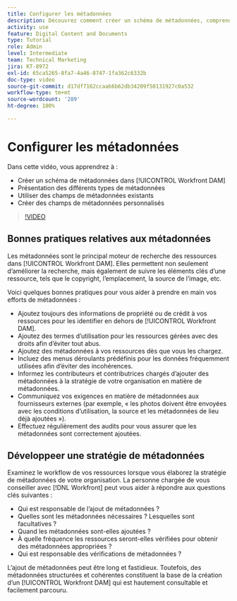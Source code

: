 ```yaml
---
title: Configurer les métadonnées
description: Découvrez comment créer un schéma de métadonnées, comprendre les différents types de métadonnées, utiliser des champs de métadonnées existants, et plus encore dans [!UICONTROL Workfront DAM].
activity: use
feature: Digital Content and Documents
type: Tutorial
role: Admin
level: Intermediate
team: Technical Marketing
jira: KT-8972
exl-id: 65ca5265-8fa7-4a46-8747-1fa362c6332b
doc-type: video
source-git-commit: d17df7162ccaab6b62db34209f50131927c0a532
workflow-type: tm+mt
source-wordcount: '289'
ht-degree: 100%

---
```


# Configurer les métadonnées

Dans cette vidéo, vous apprendrez à :

* Créer un schéma de métadonnées dans [!UICONTROL Workfront DAM]
* Présentation des différents types de métadonnées
* Utiliser des champs de métadonnées existants
* Créer des champs de métadonnées personnalisés

>[!VIDEO](https://video.tv.adobe.com/v/335235/?quality=12&learn=on&enablevpops)

## Bonnes pratiques relatives aux métadonnées

Les métadonnées sont le principal moteur de recherche des ressources dans [!UICONTROL Workfront DAM]. Elles permettent non seulement d’améliorer la recherche, mais également de suivre les éléments clés d’une ressource, tels que le copyright, l’emplacement, la source de l’image, etc.

Voici quelques bonnes pratiques pour vous aider à prendre en main vos efforts de métadonnées :

* Ajoutez toujours des informations de propriété ou de crédit à vos ressources pour les identifier en dehors de [!UICONTROL Workfront DAM].
* Ajoutez des termes d’utilisation pour les ressources gérées avec des droits afin d’éviter tout abus.
* Ajoutez des métadonnées à vos ressources dès que vous les chargez.
* Incluez des menus déroulants prédéfinis pour les données fréquemment utilisées afin d’éviter des incohérences.
* Informez les contributeurs et contributrices chargés d’ajouter des métadonnées à la stratégie de votre organisation en matière de métadonnées.
* Communiquez vos exigences en matière de métadonnées aux fournisseurs externes (par exemple, « les photos doivent être envoyées avec les conditions d’utilisation, la source et les métadonnées de lieu déjà ajoutées »).
* Effectuez régulièrement des audits pour vous assurer que les métadonnées sont correctement ajoutées.

## Développeer une stratégie de métadonnées

Examinez le workflow de vos ressources lorsque vous élaborez la stratégie de métadonnées de votre organisation. La personne chargée de vous conseiller avec [!DNL Workfront] peut vous aider à répondre aux questions clés suivantes :

* Qui est responsable de l’ajout de métadonnées ?
* Quelles sont les métadonnées nécessaires ? Lesquelles sont facultatives ?
* Quand les métadonnées sont-elles ajoutées ?
* À quelle fréquence les ressources seront-elles vérifiées pour obtenir des métadonnées appropriées ?
* Qui est responsable des vérifications de métadonnées ?

L’ajout de métadonnées peut être long et fastidieux. Toutefois, des métadonnées structurées et cohérentes constituent la base de la création d’un [!UICONTROL Workfront DAM] qui est hautement consultable et facilement parcouru.

